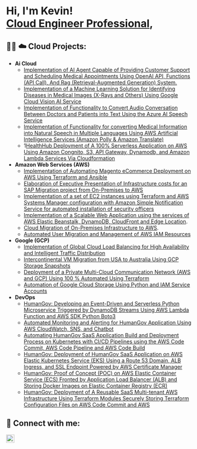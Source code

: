 <h1>Hi, I'm Kevin! <br/><a href="https://github.com/cloudarchit731"> <a href="https://www.linkedin.com/in/kevin-charles-aws/)/">Cloud Engineer Professional</a>, 

<h2>👨‍💻 ☁️ Cloud Projects:</h2>

- <b>Ai Cloud</b>
  - [Implementation of AI Agent Capable of Providing Customer Support and Scheduling Medical Appointments Using OpenAI API, Functions (API Call), And Rag (Retrieval-Augmented Generation) System.](https://github.com/cloudarchitectgithub/HealthHub-AI-Assistant)
  - [Implementation of a Machine Learning Solution for Identifying Diseases in Medical Images (X-Rays and Others) Using Google Cloud Vision AI Service](https://github.com/cloudarchitectgithub/HealthHub-Vision-AI)
  - [Implementation of Functionality to Convert Audio Conversation Between Doctors and Patients into Text Using the Azure AI Speech Service](https://github.com/cloudarchitectgithub/HealthHub-Speech-to-Text)  
  - [Implementation of Functionality for converting Medical Information into Natural Speech in Multiple Languages Using AWS Artificial Intelligence Services (Amazon Polly & Amazon Translate)](https://github.com/cloudarchitectgithub/HealthHub-Medical-Voice-AWS-Translator)
  - 1[HealthHub Deployment of A 100% Serverless Application on AWS Using Amazon Congnito, S3, API Gateway, Dynamodb, and Amazon Lambda Services Via Cloudformation](https://github.com/cloudarchitectgithub/HealthHub-Medical-Voice-AWS-Translator)
- <b>Amazon Web Services (AWS)</b>
  - [Implementation of Automating Magento eCommerce Deployment on AWS Using Terraform and Ansible](https://github.com/cloudarchitectgithub/Automating-Magento-eCommerce-Deployment-on-AWS-Using-Terraform-and-Ansible)
  - [Elaboration of Executive Presentation of Infrastructure costs for an SAP Migration project from On-Premises to AWS](https://github.com/cloudarchitectgithub/SAP-Migration-AWS-Cost-Analysis)
  - [Implementation of a set of EC2 instances using Terraform and AWS Systems Manager configuration with Amazon Simple Notification Service for automated installation of security officers](https://github.com/cloudarchitectgithub/Terraform-AWS-SystemsManager-SNS-EC2-Security-Agents)
  - [Implementation of a Scalable Web Application using the services of AWS Elastic Beanstalk, DynamoDB, CloudFront and Edge Location](https://github.com/cloudarchitectgithub/AWS-Cloud-Scalable-Web-Application-using-AWS-Elastic-Beanstalk-DynamoDB-CloudFront-Edge-Location/tree/main).
  - [Cloud Migration of On-Premises Infrastructure to AWS](https://github.com/cloudarchitectgithub/Cloud-Migration-of-On-Premises-Infrastructure-to-AWS).
  - [Automated User Migration and Management of AWS IAM Resources](https://github.com/cloudarchitectgithub/Automated-User-Migration-and-Management-of-AWS-IAM-Resources) 
- <b>Google (GCP)</b>
  - [Implementation of Global Cloud Load Balancing for High Availability and Intelligent Traffic Distribution](https://github.com/cloudarchitectgithub/Google-Cloud-Load-Balancing-Global-High-Availability-for-KidFlix-Application)
  - [Intercontinental VM Migration from USA to Australia Using GCP Storage Snapshots](https://github.com/cloudarchitectgithub/GCP-VM-Migration-USA-to-Australia-Region)
  - [Deployment of a Private Multi-Cloud Communication Network (AWS and GCP) Using 100 % Automated Using Terraform]()
  - [Automation of Google Cloud Storage Using Python and IAM Service Accounts]()
- <b>DevOps</b>
  - [HumanGov: Developing an Event-Driven and Serverless Python Microservice Triggered by DynamoDB Streams Using AWS Lambda Function and AWS SDK Python Boto3](https://github.com/cloudarchitectgithub/HumanGov-Serverless-Microservice)
  - [Automated Monitoring and Alerting for HumanGov Application Using AWS CloudWatch, SNS, and Chatbot](https://github.com/cloudarchitectgithub/HumanGov-AWS-CloudWatch-Synthetics-Monitoring)
  - [Automating HumanGov SaaS Application Build and Deployment Process on Kubernetes with CI/CD Pipelines using the AWS Code Commit, AWS Code Pipeline and AWS Code Build](https://github.com/cloudarchitectgithub/HumanGov-CI-CD-Pipeline-with-AWS-and-Kubernetes)
  - [HumanGov: Deployment of HumanGov SaaS Application on AWS Elastic Kubernetes Service (EKS) Using a Route 53 Domain, ALB Ingress, and SSL Endpoint Powered by AWS Certificate Manager](https://github.com/cloudarchitectgithub/HumanGov-Multi-State-SaaS-Application-Deployment-on-AWS-EKS)
  - [HumanGov: Proof of Concept (POC) on AWS Elastic Container Service (ECS) Fronted by Application Load Balancer (ALB) and Storing Docker Images on Elastic Container Registry (ECR)](https://github.com/cloudarchitectgithub/HumanGovAWSI-nfrastructure-ECS-ALB-ECR-Proof-of-Concept)
  - [HumanGov: Deployment of A Reusable SaaS Multi-tenant AWS Infrastructure Using Terraform Modules Securely Storing Terraform Configuration Files on AWS Code Commit and AWS](https://github.com/cloudarchitectgithub/HumanGov-Terraform-AWS-Infrastructure)

<h2> 🔗 Connect with me:</h2>

[<img align="left" alt="KevinCharles | LinkedIn" width="22px" src="https://cdn.jsdelivr.net/npm/simple-icons@v3/icons/linkedin.svg" />][linkedin]

[linkedin]: https://www.linkedin.com/in/kevin-charles-aws/

<!--
**joshmadakor1/joshmadakor1** is a ✨ _special_ ✨ repository because its `README.md` (this file) appears on your GitHub profile.

Here are some ideas to get you started:

- 🔭 I’m currently working on ...
- 🌱 I’m currently learning ...
- 👯 I’m looking to collaborate on ...
- 🤔 I’m looking for help with ...
- 💬 Ask me about ...
- 📫 How to reach me: ...
- 😄 Pronouns: ...
- ⚡ Fun fact: ...
-->
